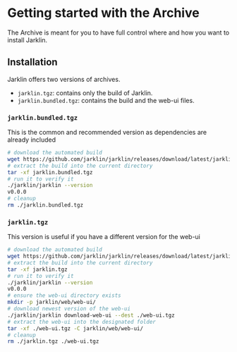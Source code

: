 # Getting started with the Archive

The Archive is meant for you to have full control where and how you want to install Jarklin.

## Installation

Jarklin offers two versions of archives.
- `jarklin.tgz`: contains only the build of Jarklin.
- `jarklin.bundled.tgz`: contains the build and the web-ui files.

### `jarklin.bundled.tgz`

This is the common and recommended version as dependencies are already included

```bash
# download the automated build
wget https://github.com/jarklin/jarklin/releases/download/latest/jarklin.bundled.tgz
# extract the build into the current directory
tar -xf jarklin.bundled.tgz
# run it to verify it
./jarklin/jarklin --version
v0.0.0
# cleanup
rm ./jarklin.bundled.tgz
```

### `jarklin.tgz`

This version is useful if you have a different version for the web-ui

```bash
# download the automated build
wget https://github.com/jarklin/jarklin/releases/download/latest/jarklin.tgz
# extract the build into the current directory
tar -xf jarklin.tgz
# run it to verify it
./jarklin/jarklin --version
v0.0.0
# ensure the web-ui directory exists
mkdir -p jarklin/web/web-ui/
# download newest version of the web-ui
./jarklin/jarklin download-web-ui --dest ./web-ui.tgz
# extract the web-ui into the designated folder
tar -xf ./web-ui.tgz -C jarklin/web/web-ui/
# cleanup
rm ./jarklin.tgz ./web-ui.tgz
```
